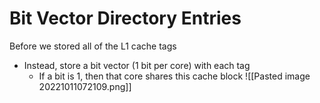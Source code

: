 # Bit Vector Directory Entries

Before we stored all of the L1 cache tags

- Instead, store a bit vector (1 bit per core) with each tag
	- If a bit is 1, then that core shares this cache block
![[Pasted image 20221011072109.png]]
